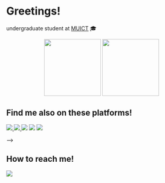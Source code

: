 # Greetings!

undergraduate student at [MUICT](https://www.ict.mahidol.ac.th/) 🎓  

<div align="center">
  <img height="150em" src="https://github-readme-stats.vercel.app/api?username=namtanvz&show_icons=true&theme=default&hide_border=true">
  <img height="150em" src="https://github-readme-stats.vercel.app/api/top-langs/?username=namtanvz&layout=compact&theme=default&hide_border=true">
</div>

<!--

## Tech Stacks
### Languages
<p align="left">
  <img src="https://img.shields.io/badge/python-3670A0?style=for-the-badge&logo=python&logoColor=ffdd54" />
  <img src="https://img.shields.io/badge/c-%2300599C.svg?style=for-the-badge&logo=c&logoColor=white" />
  <img src="https://img.shields.io/badge/-JAVA-f89820?style=for-the-badge&logo=JAVA&logoColor=white" />
  <img src="https://img.shields.io/badge/r-%23276DC3.svg?style=for-the-badge&logo=r&logoColor=white" />
  <img src="https://img.shields.io/badge/ruby-%23CC342D.svg?style=for-the-badge&logo=ruby&logoColor=white" />
  <img src="https://img.shields.io/badge/javascript-%23323330.svg?style=for-the-badge&logo=javascript&logoColor=%23F7DF1E"/>
</p>

### For ML/DL
<p align="left">
  <img src="https://img.shields.io/badge/TensorFlow-FF6F00?style=for-the-badge&logo=tensorflow&logoColor=white"/>
  <img src="https://img.shields.io/badge/numpy-%23013243.svg?style=for-the-badge&logo=numpy&logoColor=white"/>
  <img src="https://img.shields.io/badge/pandas-%23150458.svg?style=for-the-badge&logo=pandas&logoColor=white"/>
  <img src="https://img.shields.io/badge/scikit--learn-%23F7931E.svg?style=for-the-badge&logo=scikit-learn&logoColor=white"/>
  <img src="https://img.shields.io/badge/Keras-%23D00000.svg?style=for-the-badge&logo=Keras&logoColor=white"/>

</p>

### For Web Development
<p align="left">
  <img src="https://img.shields.io/badge/HTML5-E34F26?style=for-the-badge&logo=html5&logoColor=white" />  
  <img src="https://img.shields.io/badge/CSS3-1572B6?style=for-the-badge&logo=css3&logoColor=white" />
  <img src="https://img.shields.io/badge/Node.js-43853D?style=for-the-badge&logo=node.js&logoColor=white" />
  <img src="https://img.shields.io/badge/React-20232A?style=for-the-badge&logo=react&logoColor=61DAFB" />
  <img src="https://img.shields.io/badge/Bootstrap-563D7C?style=for-the-badge&logo=bootstrap&logoColor=white" />
 </p>

 ### IDEs
 <p align="left">
    <img src="https://img.shields.io/badge/Visual%20Studio%20Code-0078d7.svg?style=for-the-badge&logo=visual-studio-code&logoColor=white"/> 
    <img src="https://img.shields.io/badge/sublime_text-%23575757.svg?style=for-the-badge&logo=sublime-text&logoColor=important"/>
    <img src="https://img.shields.io/badge/Xcode-007ACC?style=for-the-badge&logo=Xcode&logoColor=white"/>
    <img src="https://img.shields.io/badge/jupyter-%23FA0F00.svg?style=for-the-badge&logo=jupyter&logoColor=white"/>
  </p>

  ### Frameworks
 <p align="left">
    <img src="https://img.shields.io/badge/p5.js-ED225D?style=for-the-badge&logo=p5.js&logoColor=FFFFFF"/>
    <img src="https://img.shields.io/badge/Anaconda-%2344A833.svg?style=for-the-badge&logo=anaconda&logoColor=white"/>
  </p>
  
  
  <img src="https://img.shields.io/badge/-GIT-F4511E?style=for-the-badge&logo=git&logoColor=white" />
  <img src="https://img.shields.io/badge/-C-3949AB?style=for-the-badge&logo=C%2B%2B&logoColor=white" /> -->

## Find me also on these platforms!
  <p align="left">
    <a href="https://app.datacamp.com/profile/namtanvz"><img src="https://img.shields.io/badge/Datacamp-05192D?style=for-the-badge&logo=datacamp&logoColor=65FF8F" /> </a>
    <a href="https://www.coursera.org/user/b13b29518812f963091a89883b612bbb"><img src="https://img.shields.io/badge/Coursera-0056D2?style=for-the-badge&logo=Coursera&logoColor=white"/> </a>
    <a href="https://www.codingame.com/profile/09eab4b253696c2f7faaf43c6e7ffab87315263"> <img src="https://img.shields.io/badge/CodinGame-F2BB13?style=for-the-badge&logo=codingame&logoColor=white"/></a>
    <a href="https://www.kaggle.com/namtanvz"> <img src="https://img.shields.io/badge/Kaggle-035a7d?style=for-the-badge&logo=kaggle&logoColor=white"/></a>
    <a href="https://www.udemy.com/user/nubthong-worathong/"> <img src="https://img.shields.io/badge/Udemy-A435F0?style=for-the-badge&logo=Udemy&logoColor=white"/></a>

  </p>
-->

## How to reach me!
 <p align="left">
  <a href="https://www.linkedin.com/in/nubthong-worathong/"><img src="https://img.shields.io/badge/linkedin-%230077B5.svg?&style=for-the-badge&logo=linkedin&logoColor=white" /></a>
</p>

